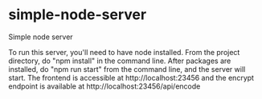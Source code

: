 # simple-node-server
Simple node server 


To run this server, you'll need to have node installed. From the project directory, do "npm install" in the command line. After packages are installed, do "npm run start" from the command line, and the server will start. The frontend is accessible at http://localhost:23456 and the encrypt endpoint is available at http://localhost:23456/api/encode
